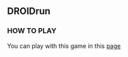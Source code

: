 ## DROIDrun

### HOW TO PLAY

You can play with this game in this [page](https://sapienzainteractivegraphicscourse.github.io/final-project-kernel-machine/) 